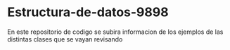 # Estructura-de-datos-9898
En este repositorio de codigo se subira informacion de los ejemplos de las distintas clases que se vayan revisando 
